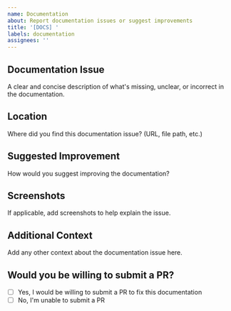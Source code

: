 ```yaml
---
name: Documentation
about: Report documentation issues or suggest improvements
title: '[DOCS] '
labels: documentation
assignees: ''
---
```


## Documentation Issue
A clear and concise description of what's missing, unclear, or incorrect in the documentation.

## Location
Where did you find this documentation issue? (URL, file path, etc.)

## Suggested Improvement
How would you suggest improving the documentation?

## Screenshots
If applicable, add screenshots to help explain the issue.

## Additional Context
Add any other context about the documentation issue here.

## Would you be willing to submit a PR?
- [ ] Yes, I would be willing to submit a PR to fix this documentation
- [ ] No, I'm unable to submit a PR